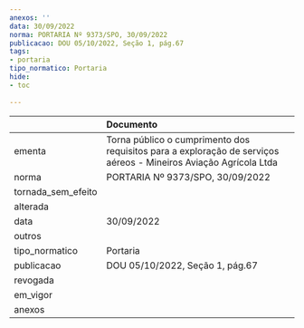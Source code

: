 ```yaml
---
anexos: ''
data: 30/09/2022
norma: PORTARIA Nº 9373/SPO, 30/09/2022
publicacao: DOU 05/10/2022, Seção 1, pág.67
tags:
- portaria
tipo_normatico: Portaria
hide: 
- toc 
 
---
```


|                    | Documento                                                                                                        |
|:-------------------|:-----------------------------------------------------------------------------------------------------------------|
| ementa             | Torna público o cumprimento dos requisitos para a exploração de serviços aéreos - Mineiros Aviação Agrícola Ltda |
| norma              | PORTARIA Nº 9373/SPO, 30/09/2022                                                                                 |
| tornada_sem_efeito |                                                                                                                  |
| alterada           |                                                                                                                  |
| data               | 30/09/2022                                                                                                       |
| outros             |                                                                                                                  |
| tipo_normatico     | Portaria                                                                                                         |
| publicacao         | DOU 05/10/2022, Seção 1, pág.67                                                                                  |
| revogada           |                                                                                                                  |
| em_vigor           |                                                                                                                  |
| anexos             |                                                                                                                  |